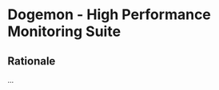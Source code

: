 Dogemon - High Performance Monitoring Suite
===========================================

## Rationale

...


